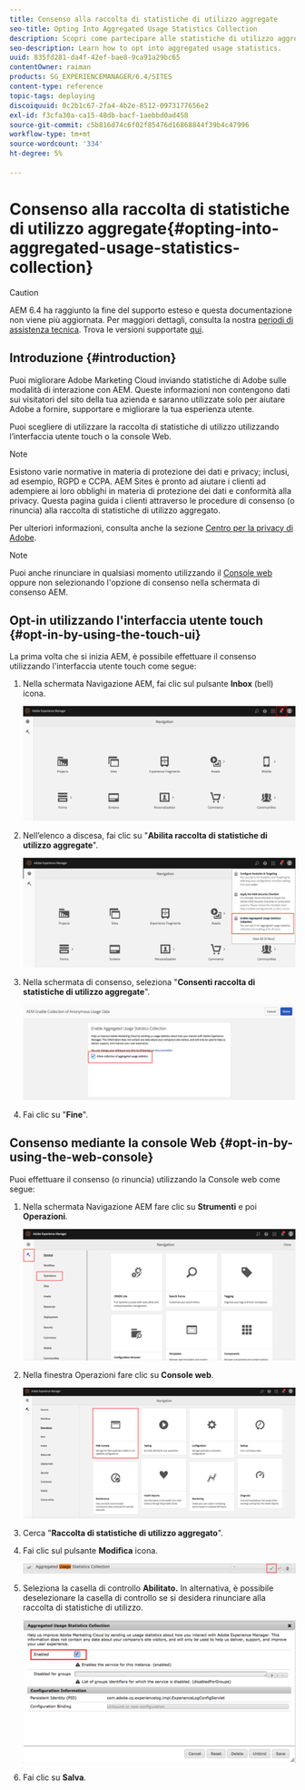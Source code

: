 ```yaml
---
title: Consenso alla raccolta di statistiche di utilizzo aggregate
seo-title: Opting Into Aggregated Usage Statistics Collection
description: Scopri come partecipare alle statistiche di utilizzo aggregate.
seo-description: Learn how to opt into aggregated usage statistics.
uuid: 835fd281-da4f-42ef-bae8-9ca91a29bc65
contentOwner: raiman
products: SG_EXPERIENCEMANAGER/6.4/SITES
content-type: reference
topic-tags: deploying
discoiquuid: 0c2b1c67-2fa4-4b2e-8512-0973177656e2
exl-id: f3cfa30a-ca15-48db-bacf-1aebbd0ad458
source-git-commit: c5b816d74c6f02f85476d16868844f39b4c47996
workflow-type: tm+mt
source-wordcount: '334'
ht-degree: 5%

---
```


# Consenso alla raccolta di statistiche di utilizzo aggregate{#opting-into-aggregated-usage-statistics-collection}

>[!CAUTION]
>
>AEM 6.4 ha raggiunto la fine del supporto esteso e questa documentazione non viene più aggiornata. Per maggiori dettagli, consulta la nostra [periodi di assistenza tecnica](https://helpx.adobe.com/it/support/programs/eol-matrix.html). Trova le versioni supportate [qui](https://experienceleague.adobe.com/docs/).

## Introduzione {#introduction}

Puoi migliorare Adobe Marketing Cloud inviando statistiche di Adobe sulle modalità di interazione con AEM. Queste informazioni non contengono dati sui visitatori del sito della tua azienda e saranno utilizzate solo per aiutare Adobe a fornire, supportare e migliorare la tua esperienza utente.

Puoi scegliere di utilizzare la raccolta di statistiche di utilizzo utilizzando l’interfaccia utente touch o la console Web.

>[!NOTE]
>
>Esistono varie normative in materia di protezione dei dati e privacy; inclusi, ad esempio, RGPD e CCPA. AEM Sites è pronto ad aiutare i clienti ad adempiere ai loro obblighi in materia di protezione dei dati e conformità alla privacy. Questa pagina guida i clienti attraverso le procedure di consenso (o rinuncia) alla raccolta di statistiche di utilizzo aggregato.
>
>Per ulteriori informazioni, consulta anche la sezione [Centro per la privacy di Adobe](https://www.adobe.com/it/privacy.html).

>[!NOTE]
>
>Puoi anche rinunciare in qualsiasi momento utilizzando il [Console web](/help/sites-deploying/opt-in-aggregated-usage-statistics.md#opt-in-by-using-the-web-console) oppure non selezionando l&#39;opzione di consenso nella schermata di consenso AEM.

## Opt-in utilizzando l&#39;interfaccia utente touch {#opt-in-by-using-the-touch-ui}

La prima volta che si inizia AEM, è possibile effettuare il consenso utilizzando l&#39;interfaccia utente touch come segue:

1. Nella schermata Navigazione AEM, fai clic sul pulsante **Inbox** (bell) icona.

   ![usage_statisticsnavigationscreen](assets/usage_statisticsnavigationscreen.png)

1. Nell’elenco a discesa, fai clic su &quot;**Abilita raccolta di statistiche di utilizzo aggregate**&quot;.

   ![usage_statisticsnavigationscreen2](assets/usage_statisticsnavigationscreen2.png)

1. Nella schermata di consenso, seleziona &quot;**Consenti raccolta di statistiche di utilizzo aggregate**&quot;.

   ![usage_statisticsopt-inscreen](assets/usage_statisticsopt-inscreen.png)

1. Fai clic su &quot;**Fine**&quot;.

## Consenso mediante la console Web {#opt-in-by-using-the-web-console}

Puoi effettuare il consenso (o rinuncia) utilizzando la Console web come segue:

1. Nella schermata Navigazione AEM fare clic su **Strumenti** e poi **Operazioni**.

   ![usage_statisticsopsdashboard](assets/usage_statisticsopsdashboard.png)

1. Nella finestra Operazioni fare clic su **Console web**.

   ![usage_statisticswebconsole](assets/usage_statisticswebconsole.png)

1. Cerca &quot;**Raccolta di statistiche di utilizzo aggregato**&quot;.
1. Fai clic sul pulsante **Modifica** icona.

   ![usage_statisticscollectionedit](assets/usage_statisticscollectionedit.png)

1. Seleziona la casella di controllo **Abilitato.** In alternativa, è possibile deselezionare la casella di controllo se si desidera rinunciare alla raccolta di statistiche di utilizzo.

   ![usage_statisticselect](assets/usage_statisticsselect.png)

1. Fai clic su **Salva**.

